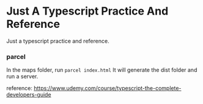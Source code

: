 # Just A Typescript Practice And Reference
Just a typescript practice and reference.

### parcel
In the maps folder, run ```parcel index.html```
It will generate the dist folder and run a server.

reference: https://www.udemy.com/course/typescript-the-complete-developers-guide